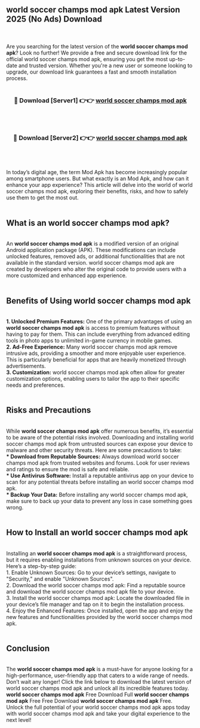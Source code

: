 ## world soccer champs mod apk Latest Version 2025 (No Ads) Download
<br><br>
Are you searching for the latest version of the <strong>world soccer champs mod apk</strong>? Look no further! We provide a free and secure download link for the official world soccer champs mod apk, ensuring you get the most up-to-date and trusted version. Whether you're a new user or someone looking to upgrade, our download link guarantees a fast and smooth installation process.
<br>
<br>
<div align="center">
<h3>🔴 Download [Server1] 👉👉 <a href="https://modyolo.store/world_soccer_champs_mod_apk">world soccer champs mod apk</a></h3><br>
<br>
<h3>🔴 Download [Server2] 👉👉 <a href="https://modyolo.store/world_soccer_champs_mod_apk">world soccer champs mod apk</a></h3><br>
</div>
<br>
<br>
In today’s digital age, the term Mod Apk has become increasingly popular among smartphone users. But what exactly is an Mod Apk, and how can it enhance your app experience? This article will delve into the world of world soccer champs mod apk, exploring their benefits, risks, and how to safely use them to get the most out.
<br>
<br>
<h2>What is an world soccer champs mod apk?</h2>
<br>
An <strong>world soccer champs mod apk</strong> is a modified version of an original Android application package (APK). These modifications can include unlocked features, removed ads, or additional functionalities that are not available in the standard version. world soccer champs mod apk are created by developers who alter the original code to provide users with a more customized and enhanced app experience.
<br>
<br>
<h2>Benefits of Using world soccer champs mod apk</h2>
<br>
<strong> 1. Unlocked Premium Features:</strong> One of the primary advantages of using an <strong>world soccer champs mod apk</strong> is access to premium features without having to pay for them. This can include everything from advanced editing tools in photo apps to unlimited in-game currency in mobile games.
<br>
<strong> 2. Ad-Free Experience:</strong> Many world soccer champs mod apk remove intrusive ads, providing a smoother and more enjoyable user experience. This is particularly beneficial for apps that are heavily monetized through advertisements.
<br>
<strong> 3. Customization:</strong> world soccer champs mod apk often allow for greater customization options, enabling users to tailor the app to their specific needs and preferences.
<br>
<br>
<h2>Risks and Precautions</h2>
<br>
While <strong>world soccer champs mod apk</strong> offer numerous benefits, it’s essential to be aware of the potential risks involved. Downloading and installing world soccer champs mod apk from untrusted sources can expose your device to malware and other security threats. Here are some precautions to take:
<br>
<strong> * Download from Reputable Sources:</strong> Always download world soccer champs mod apk from trusted websites and forums. Look for user reviews and ratings to ensure the mod is safe and reliable.
<br>
<strong> * Use Antivirus Software:</strong> Install a reputable antivirus app on your device to scan for any potential threats before installing an world soccer champs mod apk.
<br>
<strong> * Backup Your Data:</strong> Before installing any world soccer champs mod apk, make sure to back up your data to prevent any loss in case something goes wrong.
<br>
<br>
<h2>How to Install an world soccer champs mod apk</h2>
<br>
Installing an <strong>world soccer champs mod apk</strong> is a straightforward process, but it requires enabling installations from unknown sources on your device. Here’s a step-by-step guide:
<br>
 1. Enable Unknown Sources: Go to your device’s settings, navigate to "Security," and enable "Unknown Sources".
<br>
 2. Download the world soccer champs mod apk: Find a reputable source and download the world soccer champs mod apk file to your device.
<br>
 3. Install the world soccer champs mod apk: Locate the downloaded file in your device’s file manager and tap on it to begin the installation process.
<br>
 4. Enjoy the Enhanced Features: Once installed, open the app and enjoy the new features and functionalities provided by the world soccer champs mod apk.
<br>
<br>
<h2><strong>Conclusion</strong></h2>
<br>
The <strong>world soccer champs mod apk</strong> is a must-have for anyone looking for a high-performance, user-friendly app that caters to a wide range of needs. Don’t wait any longer! Click the link below to download the latest version of world soccer champs mod apk and unlock all its incredible features today.
<br>
<strong>world soccer champs mod apk</strong> Free Download Full <strong>world soccer champs mod apk</strong> Free Free Download <strong>world soccer champs mod apk</strong> Free.
<br>
Unlock the full potential of your world soccer champs mod apk apps today with world soccer champs mod apk and take your digital experience to the next level!

